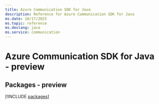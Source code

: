 ```yaml
---
title: Azure Communication SDK for Java
description: Reference for Azure Communication SDK for Java
ms.date: 10/17/2025
ms.topic: reference
ms.devlang: java
ms.service: communication
---
```

# Azure Communication SDK for Java - preview
## Packages - preview
[!INCLUDE [packages](communication-index.md)]
